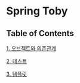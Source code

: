# Spring Toby

## Table of Contents

[1. 오브젝트와 의존관계](chapter1/README.md)

[2. 테스트](chapter2/README.md)

[3. 템플릿](chapter3/README.md)